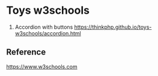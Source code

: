 # Toys w3schools

1. Accordion with buttons https://thinkphp.github.io/toys-w3schools/accordion.html

## Reference

   https://www.w3schools.com
